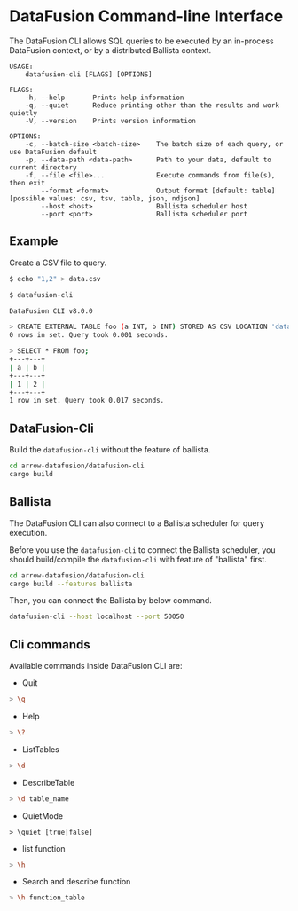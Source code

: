 <!---
  Licensed to the Apache Software Foundation (ASF) under one
  or more contributor license agreements.  See the NOTICE file
  distributed with this work for additional information
  regarding copyright ownership.  The ASF licenses this file
  to you under the Apache License, Version 2.0 (the
  "License"); you may not use this file except in compliance
  with the License.  You may obtain a copy of the License at

    http://www.apache.org/licenses/LICENSE-2.0

  Unless required by applicable law or agreed to in writing,
  software distributed under the License is distributed on an
  "AS IS" BASIS, WITHOUT WARRANTIES OR CONDITIONS OF ANY
  KIND, either express or implied.  See the License for the
  specific language governing permissions and limitations
  under the License.
-->

# DataFusion Command-line Interface

The DataFusion CLI allows SQL queries to be executed by an in-process DataFusion context, or by a distributed
Ballista context.

```
USAGE:
    datafusion-cli [FLAGS] [OPTIONS]

FLAGS:
    -h, --help       Prints help information
    -q, --quiet      Reduce printing other than the results and work quietly
    -V, --version    Prints version information

OPTIONS:
    -c, --batch-size <batch-size>    The batch size of each query, or use DataFusion default
    -p, --data-path <data-path>      Path to your data, default to current directory
    -f, --file <file>...             Execute commands from file(s), then exit
        --format <format>            Output format [default: table]  [possible values: csv, tsv, table, json, ndjson]
        --host <host>                Ballista scheduler host
        --port <port>                Ballista scheduler port
```

## Example

Create a CSV file to query.

```bash
$ echo "1,2" > data.csv
```

```bash
$ datafusion-cli

DataFusion CLI v8.0.0

> CREATE EXTERNAL TABLE foo (a INT, b INT) STORED AS CSV LOCATION 'data.csv';
0 rows in set. Query took 0.001 seconds.

> SELECT * FROM foo;
+---+---+
| a | b |
+---+---+
| 1 | 2 |
+---+---+
1 row in set. Query took 0.017 seconds.
```

## DataFusion-Cli

Build the `datafusion-cli` without the feature of ballista.

```bash
cd arrow-datafusion/datafusion-cli
cargo build
```

## Ballista

The DataFusion CLI can also connect to a Ballista scheduler for query execution.

Before you use the `datafusion-cli` to connect the Ballista scheduler, you should build/compile
the `datafusion-cli` with feature of "ballista" first.

```bash
cd arrow-datafusion/datafusion-cli
cargo build --features ballista
```

Then, you can connect the Ballista by below command.

```bash
datafusion-cli --host localhost --port 50050
```

## Cli commands

Available commands inside DataFusion CLI are:

- Quit

```bash
> \q
```

- Help

```bash
> \?
```

- ListTables

```bash
> \d
```

- DescribeTable

```bash
> \d table_name
```

- QuietMode

```
> \quiet [true|false]
```

- list function

```bash
> \h
```

- Search and describe function

```bash
> \h function_table
```
